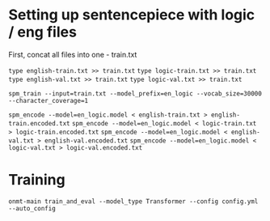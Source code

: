 # Setting up sentencepiece with logic / eng files
First, concat all files into one - train.txt

`type english-train.txt >> train.txt`
`type logic-train.txt >> train.txt`
`type english-val.txt >> train.txt`
`type logic-val.txt >> train.txt`


`spm_train --input=train.txt --model_prefix=en_logic --vocab_size=30000 --character_coverage=1`

`spm_encode --model=en_logic.model < english-train.txt > english-train.encoded.txt`
`spm_encode --model=en_logic.model < logic-train.txt > logic-train.encoded.txt`
`spm_encode --model=en_logic.model < english-val.txt > english-val.encoded.txt`
`spm_encode --model=en_logic.model < logic-val.txt > logic-val.encoded.txt`

# Training
`onmt-main train_and_eval --model_type Transformer --config config.yml --auto_config`
